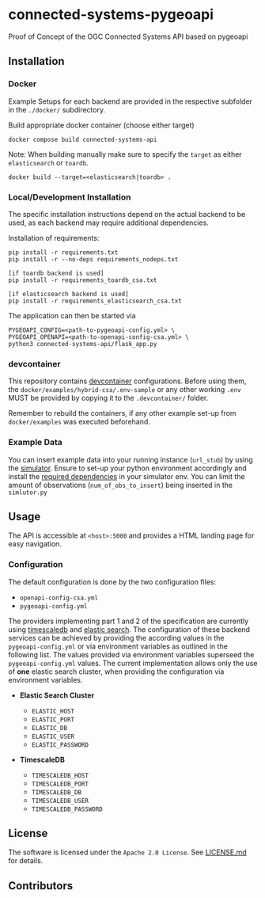 # connected-systems-pygeoapi

Proof of Concept of the OGC Connected Systems API based on pygeoapi

## Installation

### Docker

Example Setups for each backend are provided in the respective subfolder in the `./docker/` subdirectory.

Build appropriate docker container (choose either target)

```commandline
docker compose build connected-systems-api
```

Note: When building manually make sure to specify the `target` as either `elasticsearch` or `toardb`.

```commandline
docker build --target=<elasticsearch|toardb> .
```

### Local/Development Installation

The specific installation instructions depend on the actual backend to be used, as each backend may require additional dependencies.

Installation of requirements:

```commandline
pip install -r requirements.txt
pip install -r --no-deps requirements_nodeps.txt

[if toardb backend is used]
pip install -r requirements_toardb_csa.txt

[if elasticsearch backend is used]
pip install -r requirements_elasticsearch_csa.txt
```

The application can then be started via

```commandline
PYGEOAPI_CONFIG=<path-to-pygeoapi-config.yml> \
PYGEOAPI_OPENAPI=<path-to-openapi-config-csa.yml> \
python3 connected-systems-api/flask_app.py
```

### devcontainer

This repository contains [devcontainer](https://code.visualstudio.com/docs/devcontainers/containers) configurations.
Before using them, the `docker/examples/hybrid-csa/.env-sample` or any other working `.env` MUST be provided by copying it to the `.devcontainer/` folder.

Remember to rebuild the containers, if any other example set-up from `docker/examples` was executed beforehand.

### Example Data

You can insert example data into your running instance (`url_stub`) by using the [simulator](./tools/simulator/simulator.py).
Ensure to set-up your python environment accordingly and install the [required dependencies](./tools/simulator/requirements.txt) in your simulator env.
You can limit the amount of observations (`num_of_obs_to_insert`) being inserted in the `simlutor.py`

## Usage

The API is accessible at `<host>:5000` and provides a HTML landing page for easy navigation.

### Configuration

The default configuration is done by the two configuration files:

* `openapi-config-csa.yml`
* `pygeoapi-config.yml`

The providers implementing part 1 and 2 of the specification are currently using [timescaledb]() and [elastic search]().
The configuration of these backend services can be achieved by providing the according values in the `pygeoapi-config.yml` or via environment variables as outlined in the following list.
The values provided via environment variables superseed the `pygeoapi-config.yml` values.
The current implementation allows only the use of **one** elastic search cluster, when providing the configuration via environment variables.

* **Elastic Search Cluster**
  * `ELASTIC_HOST`
  * `ELASTIC_PORT`
  * `ELASTIC_DB`
  * `ELASTIC_USER`
  * `ELASTIC_PASSWORD`

* **TimescaleDB**
  * `TIMESCALEDB_HOST`
  * `TIMESCALEDB_PORT`
  * `TIMESCALEDB_DB`
  * `TIMESCALEDB_USER`
  * `TIMESCALEDB_PASSWORD`

## License

The software is licensed under the `Apache 2.0 License`. See [LICENSE.md](LICENSE.md) for details.

## Contributors
